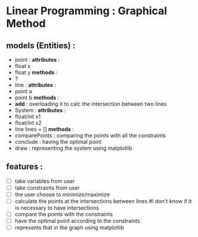 # Linear Programming : **Graphical Method** 

## models (Entities) :
 - point :
 **attributes** :
  - float x
  - float y
 **methods** :
  - ?
 - line :
 **attributes** :
  - point a
  - point b
 **methods** :
  - __add__ : overloading it to calc the intersection between two lines
 - System :
 **attributes** :
  - float/int x1
  - float/int x2
  - line lines = []
 **methods** :
  - comparePoints : comparing the points with all the constraints
  - conclude : having the optimal point
  - draw : representing the system using matplotlib

## features :
 - [ ] take variables from user
 - [ ] take constraints from user
 - [ ] the user choose to minimize/maximize
 - [ ] calculate the points at the intersections between lines #I don't know if it is necessary to have intersections
 - [ ] compare the points with the constraints
 - [ ] have the optimal point according to the constraints
 - [ ] represents that in the graph using matplotlib
